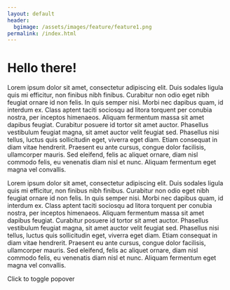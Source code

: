 ```yaml
---
layout: default
header:
  bgimage: /assets/images/feature/feature1.png
permalink: /index.html
---
```


<h1 class="text-primary">Hello there!</h1>
Lorem ipsum dolor sit amet, consectetur adipiscing elit. Duis sodales ligula quis mi efficitur, non finibus nibh finibus. Curabitur non odio eget nibh feugiat ornare id non felis. In quis semper nisi. Morbi nec dapibus quam, id interdum ex. Class aptent taciti sociosqu ad litora torquent per conubia nostra, per inceptos himenaeos. Aliquam fermentum massa sit amet dapibus feugiat. Curabitur posuere id tortor sit amet auctor. Phasellus vestibulum feugiat magna, sit amet auctor velit feugiat sed. Phasellus nisi tellus, luctus quis sollicitudin eget, viverra eget diam. Etiam consequat in diam vitae hendrerit. Praesent eu ante cursus, congue dolor facilisis, ullamcorper mauris. Sed eleifend, felis ac aliquet ornare, diam nisl commodo felis, eu venenatis diam nisl et nunc. Aliquam fermentum eget magna vel convallis.

Lorem ipsum dolor sit amet, consectetur adipiscing elit. Duis sodales ligula quis mi efficitur, non finibus nibh finibus. Curabitur non odio eget nibh feugiat ornare id non felis. In quis semper nisi. Morbi nec dapibus quam, id interdum ex. Class aptent taciti sociosqu ad litora torquent per conubia nostra, per inceptos himenaeos. Aliquam fermentum massa sit amet dapibus feugiat. Curabitur posuere id tortor sit amet auctor. Phasellus vestibulum feugiat magna, sit amet auctor velit feugiat sed. Phasellus nisi tellus, luctus quis sollicitudin eget, viverra eget diam. Etiam consequat in diam vitae hendrerit. Praesent eu ante cursus, congue dolor facilisis, ullamcorper mauris. Sed eleifend, felis ac aliquet ornare, diam nisl commodo felis, eu venenatis diam nisl et nunc. Aliquam fermentum eget magna vel convallis.
<i class="fas fa-thumbs-up fa-2x"></i>
<i class="fab fa-creative-commons fa-2x"></i>

<span data-toggle="popover" title="Popover title" data-content="And here's some amazing content. It's very engaging. Right?">Click to toggle popover</span>
